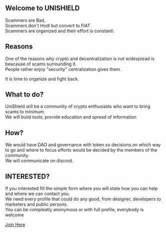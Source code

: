 ## Welcome to UNISHIELD

Scammers are Bad,\
Scammers don't Hodl but convert to FIAT\
Scammers are organized and their effort is constant\

## Reasons

One of the reasons why crypto and decentralization is not widespread is beacause of scams surrounding it.\
People rather enjoy "security" centralization gives them.

It is time to organize and fight back.

## What to do?

UniShield will be a community of crypto enthusiasts who want to bring scams to minimum.\
We will build tools, provide education and spread of information

## How?

We would have DAO and governance with token so decisions on which way to go and where to focus efforts would be decided by the members of the community.\
We will communicate on discord.

## INTERESTED?

If you interested fill the simple form where you will state how you can help and where we can contact you.\
We need every profile that could do any good, from designer, developers to marketers and public persons.\
You can be compleatly anonymous or with full profile, everybody is welcome

[Join Here](https://docs.google.com/forms/d/e/1FAIpQLSfwhaoaYZpl0KR16pd0Bdqe7eXEdFN_BC0ZHLdElpTI8Qv8Wg/viewform "Join us")


